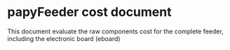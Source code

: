 # papyFeeder cost document

This document evaluate the raw components cost for the complete feeder, including the electronic board (eboard)
